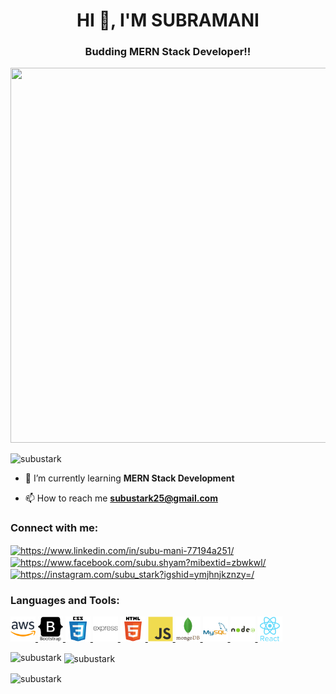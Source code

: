 <h1 align="center">HI 👋, I'M SUBRAMANI</h1>
<h3 align="center">Budding MERN Stack Developer!!</h3>
<p align="center"> <img src="https://www.sarvika.com/wp-content/uploads/2021/03/Backend-Developer-Python-GIF-Dribble.gif" width="600" height="600" /> </p>

<p align="left"> <img src="https://komarev.com/ghpvc/?username=subustark&label=Profile%20views&color=0e75b6&style=flat" alt="subustark" /> </p>

- 🌱 I’m currently learning **MERN Stack Development**

- 📫 How to reach me **subustark25@gmail.com**

<h3 align="left">Connect with me:</h3>
<p align="left">
<a href="https://www.linkedin.com/in/subu-mani-77194a251/" target="blank"><img align="center" src="https://raw.githubusercontent.com/rahuldkjain/github-profile-readme-generator/master/src/images/icons/Social/linked-in-alt.svg" alt="https://www.linkedin.com/in/subu-mani-77194a251/" height="30" width="40" /></a>
<a href="https://www.facebook.com/subu.shyam?mibextid=zbwkwl/" target="blank"><img align="center" src="https://raw.githubusercontent.com/rahuldkjain/github-profile-readme-generator/master/src/images/icons/Social/facebook.svg" alt="https://www.facebook.com/subu.shyam?mibextid=zbwkwl/" height="30" width="40" /></a>
<a href="https://instagram.com/subu_stark?igshid=ymjhnjkznzy=/" target="blank"><img align="center" src="https://raw.githubusercontent.com/rahuldkjain/github-profile-readme-generator/master/src/images/icons/Social/instagram.svg" alt="https://instagram.com/subu_stark?igshid=ymjhnjkznzy=/" height="30" width="40" /></a>
</p>

<h3 align="left">Languages and Tools:</h3>
<p align="left"> <a href="https://aws.amazon.com" target="_blank" rel="noreferrer"> <img src="https://raw.githubusercontent.com/devicons/devicon/master/icons/amazonwebservices/amazonwebservices-original-wordmark.svg" alt="aws" width="40" height="40"/> </a> <a href="https://getbootstrap.com" target="_blank" rel="noreferrer"> <img src="https://raw.githubusercontent.com/devicons/devicon/master/icons/bootstrap/bootstrap-plain-wordmark.svg" alt="bootstrap" width="40" height="40"/> </a> <a href="https://www.w3schools.com/css/" target="_blank" rel="noreferrer"> <img src="https://raw.githubusercontent.com/devicons/devicon/master/icons/css3/css3-original-wordmark.svg" alt="css3" width="40" height="40"/> </a> <a href="https://expressjs.com" target="_blank" rel="noreferrer"> <img src="https://raw.githubusercontent.com/devicons/devicon/master/icons/express/express-original-wordmark.svg" alt="express" width="40" height="40"/> </a> <a href="https://www.w3.org/html/" target="_blank" rel="noreferrer"> <img src="https://raw.githubusercontent.com/devicons/devicon/master/icons/html5/html5-original-wordmark.svg" alt="html5" width="40" height="40"/> </a> <a href="https://developer.mozilla.org/en-US/docs/Web/JavaScript" target="_blank" rel="noreferrer"> <img src="https://raw.githubusercontent.com/devicons/devicon/master/icons/javascript/javascript-original.svg" alt="javascript" width="40" height="40"/> </a> <a href="https://www.mongodb.com/" target="_blank" rel="noreferrer"> <img src="https://raw.githubusercontent.com/devicons/devicon/master/icons/mongodb/mongodb-original-wordmark.svg" alt="mongodb" width="40" height="40"/> </a> <a href="https://www.mysql.com/" target="_blank" rel="noreferrer"> <img src="https://raw.githubusercontent.com/devicons/devicon/master/icons/mysql/mysql-original-wordmark.svg" alt="mysql" width="40" height="40"/> </a> <a href="https://nodejs.org" target="_blank" rel="noreferrer"> <img src="https://raw.githubusercontent.com/devicons/devicon/master/icons/nodejs/nodejs-original-wordmark.svg" alt="nodejs" width="40" height="40"/> </a> <a href="https://reactjs.org/" target="_blank" rel="noreferrer"> <img src="https://raw.githubusercontent.com/devicons/devicon/master/icons/react/react-original-wordmark.svg" alt="react" width="40" height="40"/> </a> </p>

<p><img align="left" src="https://github-readme-stats.vercel.app/api/top-langs?username=subustark&show_icons=true&locale=en&layout=compact" alt="subustark" /></p>

<p>&nbsp;<img align="center" src="https://github-readme-stats.vercel.app/api?username=subustark&show_icons=true&locale=en" alt="subustark" /></p>

<p><img align="center" src="https://github-readme-streak-stats.herokuapp.com/?user=subustark&" alt="subustark" /></p>
